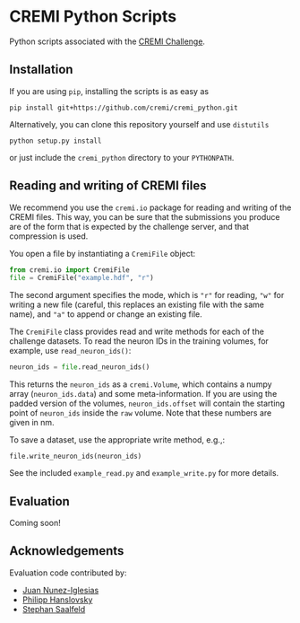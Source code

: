 CREMI Python Scripts
====================

Python scripts associated with the [CREMI Challenge](http://cremi.org).

Installation
------------

If you are using `pip`, installing the scripts is as easy as

```
pip install git+https://github.com/cremi/cremi_python.git
```

Alternatively, you can clone this repository yourself and use `distutils`
```
python setup.py install
```
or just include the `cremi_python` directory to your `PYTHONPATH`.

Reading and writing of CREMI files
----------------------------------

We recommend you use the `cremi.io` package for reading and writing of the
CREMI files. This way, you can be sure that the submissions you produce are of
the form that is expected by the challenge server, and that compression is
used.

You open a file by instantiating a `CremiFile` object:
```python
from cremi.io import CremiFile
file = CremiFile("example.hdf", "r")
```
The second argument specifies the mode, which is `"r"` for reading, `"w"` for
writing a new file (careful, this replaces an existing file with the same
name), and `"a"` to append or change an existing file.

The `CremiFile` class provides read and write methods for each of the challenge
datasets. To read the neuron IDs in the training volumes, for example, use
`read_neuron_ids()`:
```python
neuron_ids = file.read_neuron_ids()
```
This returns the `neuron_ids` as a `cremi.Volume`, which contains a numpy array (`neuron_ids.data`) and some meta-information. If you are using the padded version of the volumes, `neuron_ids.offset` will contain the starting point of `neuron_ids` inside the `raw` volume. Note that these numbers are given in nm.

To save a dataset, use the appropriate write method, e.g.,:
```
file.write_neuron_ids(neuron_ids)
```
See the included `example_read.py` and `example_write.py` for more details.

Evaluation
----------

Coming soon!

Acknowledgements
----------------

Evaluation code contributed by:

  * [Juan Nunez-Iglesias](http://github.com/jni)
  * [Philipp Hanslovsky](http://github.com/hanslovsky)
  * [Stephan Saalfeld](http://github.com/axtimwalde)
